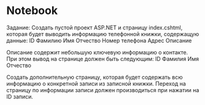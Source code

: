 # Notebook
Задание:
Создать пустой проект ASP.NET и страницу index.cshtml, которая будет выводить информацию телефонной книжки, содержащую данные:
ID
Фамилию
Имя
Отчество
Номер телефона
Адрес
Описание

Описание содержит небольшую ключевую информацию о контакте. При этом вывод на странице должен быть следующим: 
ID 
Фамилия
Имя
Отчество

Создать дополнительную страницу, которая будет содержать всю информацию о конкретной записи из записной книжки. Переход на страницу по информации записи должен производиться при нажатии на ID записи.